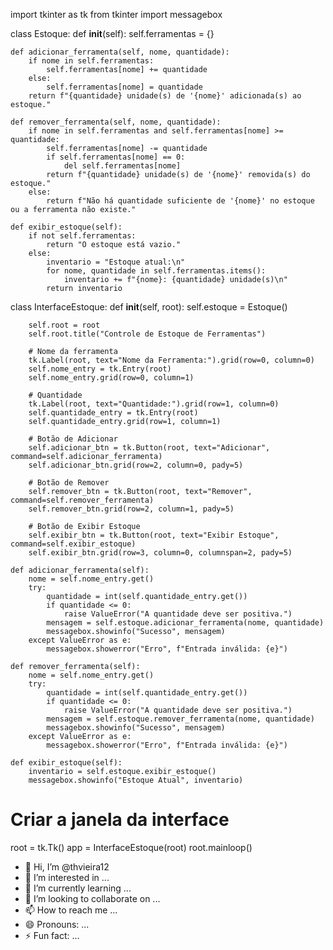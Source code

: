 import tkinter as tk
from tkinter import messagebox

class Estoque:
    def __init__(self):
        self.ferramentas = {}

    def adicionar_ferramenta(self, nome, quantidade):
        if nome in self.ferramentas:
            self.ferramentas[nome] += quantidade
        else:
            self.ferramentas[nome] = quantidade
        return f"{quantidade} unidade(s) de '{nome}' adicionada(s) ao estoque."

    def remover_ferramenta(self, nome, quantidade):
        if nome in self.ferramentas and self.ferramentas[nome] >= quantidade:
            self.ferramentas[nome] -= quantidade
            if self.ferramentas[nome] == 0:
                del self.ferramentas[nome]
            return f"{quantidade} unidade(s) de '{nome}' removida(s) do estoque."
        else:
            return f"Não há quantidade suficiente de '{nome}' no estoque ou a ferramenta não existe."

    def exibir_estoque(self):
        if not self.ferramentas:
            return "O estoque está vazio."
        else:
            inventario = "Estoque atual:\n"
            for nome, quantidade in self.ferramentas.items():
                inventario += f"{nome}: {quantidade} unidade(s)\n"
            return inventario


class InterfaceEstoque:
    def __init__(self, root):
        self.estoque = Estoque()

        self.root = root
        self.root.title("Controle de Estoque de Ferramentas")

        # Nome da ferramenta
        tk.Label(root, text="Nome da Ferramenta:").grid(row=0, column=0)
        self.nome_entry = tk.Entry(root)
        self.nome_entry.grid(row=0, column=1)

        # Quantidade
        tk.Label(root, text="Quantidade:").grid(row=1, column=0)
        self.quantidade_entry = tk.Entry(root)
        self.quantidade_entry.grid(row=1, column=1)

        # Botão de Adicionar
        self.adicionar_btn = tk.Button(root, text="Adicionar", command=self.adicionar_ferramenta)
        self.adicionar_btn.grid(row=2, column=0, pady=5)

        # Botão de Remover
        self.remover_btn = tk.Button(root, text="Remover", command=self.remover_ferramenta)
        self.remover_btn.grid(row=2, column=1, pady=5)

        # Botão de Exibir Estoque
        self.exibir_btn = tk.Button(root, text="Exibir Estoque", command=self.exibir_estoque)
        self.exibir_btn.grid(row=3, column=0, columnspan=2, pady=5)

    def adicionar_ferramenta(self):
        nome = self.nome_entry.get()
        try:
            quantidade = int(self.quantidade_entry.get())
            if quantidade <= 0:
                raise ValueError("A quantidade deve ser positiva.")
            mensagem = self.estoque.adicionar_ferramenta(nome, quantidade)
            messagebox.showinfo("Sucesso", mensagem)
        except ValueError as e:
            messagebox.showerror("Erro", f"Entrada inválida: {e}")

    def remover_ferramenta(self):
        nome = self.nome_entry.get()
        try:
            quantidade = int(self.quantidade_entry.get())
            if quantidade <= 0:
                raise ValueError("A quantidade deve ser positiva.")
            mensagem = self.estoque.remover_ferramenta(nome, quantidade)
            messagebox.showinfo("Sucesso", mensagem)
        except ValueError as e:
            messagebox.showerror("Erro", f"Entrada inválida: {e}")

    def exibir_estoque(self):
        inventario = self.estoque.exibir_estoque()
        messagebox.showinfo("Estoque Atual", inventario)


# Criar a janela da interface
root = tk.Tk()
app = InterfaceEstoque(root)
root.mainloop()
- 👋 Hi, I’m @thvieira12
- 👀 I’m interested in ...
- 🌱 I’m currently learning ...
- 💞️ I’m looking to collaborate on ...
- 📫 How to reach me ...
- 😄 Pronouns: ...
- ⚡ Fun fact: ...

<!---
thvieira12/thvieira12 is a ✨ special ✨ repository because its `README.md` (this file) appears on your GitHub profile.
You can click the Preview link to take a look at your changes.
--->
